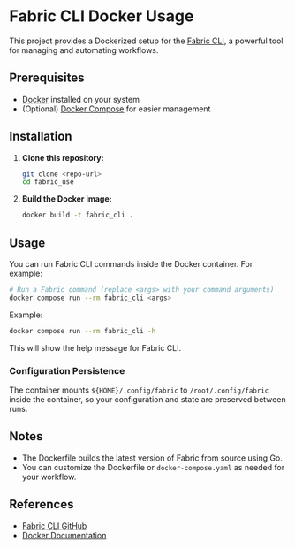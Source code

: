 # Fabric CLI Docker Usage

This project provides a Dockerized setup for the [Fabric CLI](https://github.com/danielmiessler/fabric), a powerful tool for managing and automating workflows.

## Prerequisites
- [Docker](https://docs.docker.com/get-docker/) installed on your system
- (Optional) [Docker Compose](https://docs.docker.com/compose/install/) for easier management

## Installation

1. **Clone this repository:**
   ```bash
   git clone <repo-url>
   cd fabric_use
   ```

2. **Build the Docker image:**
   ```bash
   docker build -t fabric_cli .
   ```

## Usage

You can run Fabric CLI commands inside the Docker container. For example:

```bash
# Run a Fabric command (replace <args> with your command arguments)
docker compose run --rm fabric_cli <args>
```

Example:
```bash
docker compose run --rm fabric_cli -h
```

This will show the help message for Fabric CLI.

### Configuration Persistence

The container mounts `${HOME}/.config/fabric` to `/root/.config/fabric` inside the container, so your configuration and state are preserved between runs.

## Notes
- The Dockerfile builds the latest version of Fabric from source using Go.
- You can customize the Dockerfile or `docker-compose.yaml` as needed for your workflow.

## References
- [Fabric CLI GitHub](https://github.com/danielmiessler/fabric)
- [Docker Documentation](https://docs.docker.com/)

